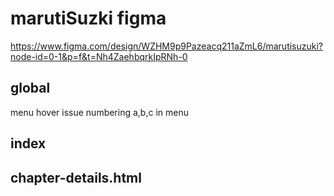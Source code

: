 # marutiSuzki figma

https://www.figma.com/design/WZHM9p9Pazeacq211aZmL6/marutisuzuki?node-id=0-1&p=f&t=Nh4ZaehbqrkIpRNh-0

## global

menu hover issue
numbering a,b,c in menu

## index

## chapter-details.html
